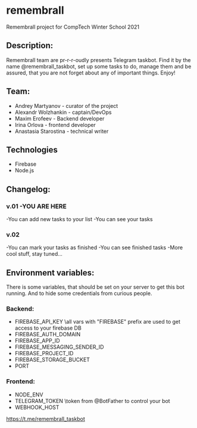 # remembrall
Remembrall project for CompTech Winter School 2021

## Description:

 Remembrall team are pr-r-r-oudly presents Telegram taskbot. Find it by the name @remembrall_taskbot, set up some tasks to do, manage them and be assured, that you are not forget about any of important things. Enjoy!
 
 
## Team:
 - Andrey Martyanov - curator of the project
 - Alexandr Wolzhankin - captain/DevOps
 - Maxim Erofeev - Backend developer
 - Irina Orlova - frontend developer
 - Anastasia Starostina - technical writer
 
## Technologies

 - Firebase
 - Node.js
 
## Changelog:
 ### v.01  -YOU ARE HERE

  -You can add new tasks to your list
  -You can see your tasks
 ### v.02
  -You can mark your tasks as finished
  -You can see finished tasks
  -More cool stuff, stay tuned...
 
## Environment variables:
There is some variables, that should be set on your server to get this bot running. And to hide some credentials from curious people.

### Backend:
 - FIREBASE_API_KEY    \\all vars with "FIREBASE" prefix are used to get access to your firebase DB
 - FIREBASE_AUTH_DOMAIN
 - FIREBASE_APP_ID
 - FIREBASE_MESSAGING_SENDER_ID
 - FIREBASE_PROJECT_ID
 - FIREBASE_STORAGE_BUCKET
 - PORT
 
### Frontend:
 - NODE_ENV
 - TELEGRAM_TOKEN \\token from @BotFather to control your bot
 - WEBHOOK_HOST
 
 
https://t.me/remembrall_taskbot
